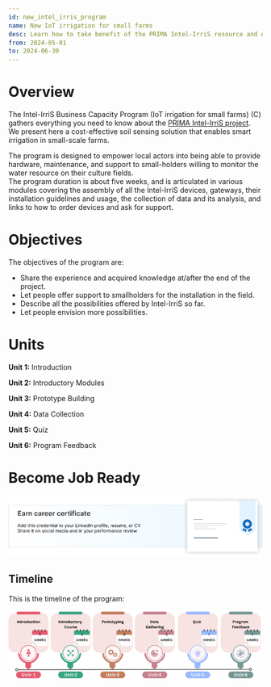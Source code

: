 ```yaml
---
id: new_intel_irris_program
name: New IoT irrigation for small farms
desc: Learn how to take benefit of the PRIMA Intel-IrriS resource and experience in your smart irrigation solution!
from: 2024-05-01
to: 2024-06-30
---
```


# Overview

The Intel-IrriS Business Capacity Program (IoT irrigation for small farms) (C) gathers everything you need to know about the [PRIMA Intel-IrriS project](https://intel-irris.eu/). We present here a cost-effective soil sensing solution that enables smart irrigation in small-scale farms.

The program is designed to empower local actors into being able to provide hardware, maintenance, and support to small-holders willing to monitor the water resource on their culture fields.  
The program duration is about five weeks, and is articulated in various modules covering the assembly of all the Intel-IrriS devices, gateways, their installation guidelines and usage, the collection of data and its analysis, and links to how to order devices and ask for support.



# Objectives

The objectives of the program are:
- Share the experience and acquired knowledge at/after the end of the project.
- Let people offer support to smallholders for the installation in the field.
- Describe all the possibilities offered by Intel-IrriS so far.
- Let people envision more possibilities.


Units
=====

**Unit 1:** Introduction

**Unit 2:** Introductory Modules

**Unit 3:** Prototype Building

**Unit 4:** Data Collection

**Unit 5:** Quiz

**Unit 6:** Program Feedback

Become Job Ready
================================

![certificate](img/ear-certif.png)



## Timeline

This is the timeline of the program:

![timeline](img/timeline.png)